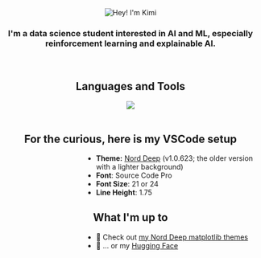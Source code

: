 <div align=center>
    <img src="https://github.com/kimichenn/kimichenn/assets/66824523/ba48963a-6ece-4d7e-adca-011617953421" alt="Hey! I'm Kimi" />
</div>

<h3 align=center>I'm a data science student interested in AI and ML, especially reinforcement learning and explainable AI.</h3>


<!-- <div align=center>
    <img height=250 src="https://kimi-readme.vercel.app/api?username=kimichenn&hide_title=false&hide_rank=true&show_icons=true&include_all_commits=true&count_private=true&disable_animations=false&locale=en&hide_border=true&custom_title=My%20Stats&title_color=e5e9f0&text_color=e5e9f0&bg_color=232731&icon_color=81a1c1&text_bold=false" />
    <img height=250 src="https://kimi-readme.vercel.app/api/top-langs/?username=kimichenn&size_weight=0.5&count_weight=0.5&count_private=true&exclude_repo=ShayminBot&layout=donut&langs_count=6&hide_border=true&title_color=e5e9f0&text_color=e5e9f0&bg_color=232731" />
</div> -->

<!-- <div align=center>
    <img src="https://github-readme-activity-graph.vercel.app/graph?username=kimichenn&bg_color=232731&color=e5e9f0&title_color=e5e9f0&line=81a1c1&point=e5e9f0&area=true&area_color=81a1c1&hide_border=true&custom_title=My%20Contribution%20History&height=450" />
</div> -->

<br>
<h2 align="center">Languages and Tools</h2>
<div align="center">
  <img src="https://skillicons.dev/icons?i=py,pytorch,tensorflow,git,docker,django,flask,js,ts,react,gatsby,html,css,bootstrap,tailwind,nodejs,regex,latex,java,netlify,heroku,ps,pr,ai,figma,vim,vscode&perline=9" />
</div>
<br>

<h2 align="center">For the curious, here is my VSCode setup</h2>
<dl><dd><dl><dd><dl><dd><dl><dd>
<ul>
	<li><strong>Theme:</strong> <a href=https://marketplace.visualstudio.com/items?itemName=marlosirapuan.nord-deep>Nord Deep</a> (v1.0.623; the older version with a lighter background)</li>
	<li><strong>Font</strong>: Source Code Pro</li>
	<li><strong>Font Size</strong>: 21 or 24</li>
	<li><strong>Line Height</strong>: 1.75</li>
</ul>
</dd></dl></dd></dl></dd></dl></dd></dl>

<!-- <div align=center>
    <img height=750 src="https://github.com/kimichenn/kimichenn/assets/66824523/04259995-6cff-4bc4-859e-36b61e548c16" alt="sample code" />
</div> -->

<h2 align=center>What I'm up to</h2>
<dl><dd><dl><dd><dl><dd><dl><dd>
	<ul>
		<li>👯 Check out <a href="https://github.com/kimichenn/nord-deep-mpl-stylesheet">my Nord Deep matplotlib themes</a></li>
		<li>🤗 ... or my <a href="https://huggingface.co/kimic">Hugging Face</a></li>
	</ul>
</dd></dl></dd></dl></dd></dl></dd></dl>
